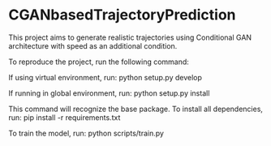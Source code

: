 # CGANbasedTrajectoryPrediction

This project aims to generate realistic trajectories using Conditional GAN architecture with speed as an additional condition.

To reproduce the project, run the following command:

If using virtual environment, run:
python setup.py develop

If running in global environment, run:
python setup.py install

This command will recognize the base package. To install all dependencies, run:
pip install -r requirements.txt

To train the model, run:
python scripts/train.py
